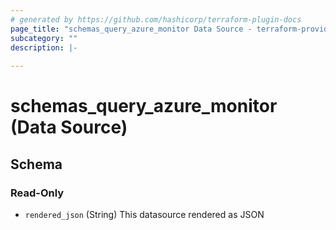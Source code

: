 ```yaml
---
# generated by https://github.com/hashicorp/terraform-plugin-docs
page_title: "schemas_query_azure_monitor Data Source - terraform-provider-schemas"
subcategory: ""
description: |-
  
---
```


# schemas_query_azure_monitor (Data Source)





<!-- schema generated by tfplugindocs -->
## Schema

### Read-Only

- `rendered_json` (String) This datasource rendered as JSON


